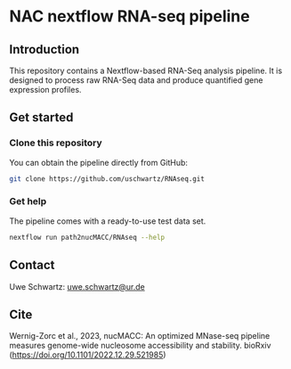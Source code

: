 # NAC nextflow RNA-seq pipeline


## Introduction
This repository contains a Nextflow-based RNA-Seq analysis pipeline. It is designed to process raw RNA-Seq data and produce quantified gene expression profiles.



## Get started

### Clone this repository
You can obtain the pipeline directly from GitHub:
```bash
git clone https://github.com/uschwartz/RNAseq.git
```

### Get help
The pipeline comes with a ready-to-use test data set.
```bash
nextflow run path2nucMACC/RNAseq --help
```


## Contact

Uwe Schwartz: uwe.schwartz@ur.de

## Cite

Wernig-Zorc et al., 2023, nucMACC: An optimized MNase-seq pipeline measures genome-wide nucleosome accessibility and stability. bioRxiv (https://doi.org/10.1101/2022.12.29.521985)
